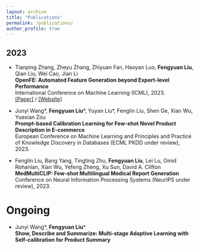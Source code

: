 ```yaml
---
layout: archive
title: "Publications"
permalink: /publications/
author_profile: true
---
```



## 2023

- Tianping Zhang, Zheyu Zhang, Zhiyuan Fan, Haoyan Luo, __Fengyuan Liu__, Qian Liu, Wei Cao, Jian Li                 
**OpenFE: Automated Feature Generation beyond Expert-level Performance**   
International Conference on Machine Learning (ICML), 2023.      
[\[Paper\]](https://arxiv.org/abs/2211.12507) / [\[Website\]](https://github.com/IIIS-Li-Group/OpenFE)

- Junyi Wang\*, __Fengyuan Liu__\*, Yuyan Liu*, Fenglin Liu, Shen Ge, Xian Wu, Yuexian Zou                 
**Prompt-based Calibration Learning for Few-shot Novel Product Description in E-commerce**   
European Conference on Machine Learning and Principles and Practice of Knowledge Discovery in Databases (ECML PKDD under review), 2023.

- Fenglin Liu, Bang Yang, Tingting Zhu, __Fengyuan Liu__, Lei Lu, Omid Rohanian, Xian Wu, Yefeng Zheng, Xu Sun, David A. Clifton  
**MedMultiCLIP: Few-shot Multilingual Medical Report Generation**
Conference on Neural Information Processing Systems (NeurIPS under review), 2023.

# Ongoing

- Junyi Wang\*, __Fengyuan Liu__\*              
**Show, Describe and Summarize: Multi-stage Adaptive Learning with Self-calibration for Product Summary**   
